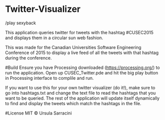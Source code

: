 # Twitter-Visualizer

/play sexyback

This application queries twitter for tweets with the hashtag #CUSEC2015 and displays them in a circular sun web fashion.

This was made for the Canadian Universities Software Engineering Conference of 2015 to display a live feed of all the tweets with that hashtag during the conference. 

#Build
Ensure you have Processing downloaded (https://processing.org/) to run the application. Open up CUSEC_Twitter.pde and hit the big play button in Processing interface to complile and run.

If you want to use this for your own twitter visualizer (do it!), make sure to go into hashtags.txt and change the text file to read the hashtags that you want to be queried. The rest of the application will update itself dynamically to find and display the tweets which match the hashtags in the file.

#License
MIT © Ursula Sarracini
